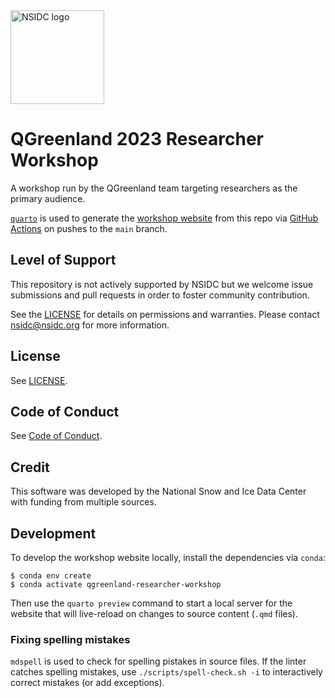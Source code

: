 <img alt="NSIDC logo" src="https://nsidc.org/themes/custom/nsidc/logo.svg" width="150" />

# QGreenland 2023 Researcher Workshop

A workshop run by the QGreenland team targeting researchers as the primary audience.

[`quarto`](https://quarto.org/) is used to generate the [workshop
website](https://qgreenland-workshop-2023-researcher.github.io/) from this repo
via [GitHub Actions](.github/workflows/publish-to-quarto-website.yml) on pushes
to the `main` branch.


## Level of Support

This repository is not actively supported by NSIDC but we welcome issue submissions and
pull requests in order to foster community contribution.

See the [LICENSE](LICENSE) for details on permissions and warranties. Please contact
nsidc@nsidc.org for more information.


## License

See [LICENSE](LICENSE).


## Code of Conduct

See [Code of Conduct](CODE_OF_CONDUCT.md).


## Credit

This software was developed by the National Snow and Ice Data Center with funding from
multiple sources.


## Development

To develop the workshop website locally, install the dependencies via `conda`:

```
$ conda env create
$ conda activate qgreenland-researcher-workshop
```

Then use the `quarto preview` command to start a local server for the website
that will live-reload on changes to source content (`.qmd` files).


### Fixing spelling mistakes

`mdspell` is used to check for spelling pistakes in source files. If the linter
catches spelling mistakes, use `./scripts/spell-check.sh -i` to interactively
correct mistakes (or add exceptions).
